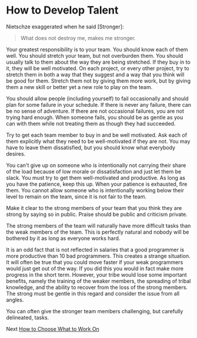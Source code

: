 # How to Develop Talent

Nietschze exaggerated when he said [Stronger]:

> What does not destroy me, makes me stronger.

Your greatest responsibility is to your team. You should know each of them well. You should stretch your team, but not overburden them. You should usually talk to them about the way they are being stretched. If they buy in to it, they will be well motivated. On each project, or every other project, try to stretch them in both a way that they suggest and a way that you think will be good for them. Stretch them not by giving them more work, but by giving them a new skill or better yet a new role to play on the team.

You should allow people (including yourself) to fail occasionally and should plan for some failure in your schedule. If there is never any failure, there can be no sense of adventure. If there are not occasional failures, you are not trying hard enough. When someone fails, you should be as gentle as you can with them while not treating them as though they had succeeded.

Try to get each team member to buy in and be well motivated. Ask each of them explicitly what they need to be well-motivated if they are not. You may have to leave them dissatisfied, but you should know what everybody desires.

You can't give up on someone who is intentionally not carrying their share of the load because of low morale or dissatisfaction and just let them be slack. You must try to get them well-motivated and productive. As long as you have the patience, keep this up. When your patience is exhausted, fire them. You cannot allow someone who is intentionally working below their level to remain on the team, since it is not fair to the team.

Make it clear to the strong members of your team that you think they are strong by saying so in public. Praise should be public and criticism private.

The strong members of the team will naturally have more difficult tasks than the weak members of the team. This is perfectly natural and nobody will be bothered by it as long as everyone works hard.

It is an odd fact that is not reflected in salaries that a good programmer is more productive than 10 bad programmers. This creates a strange situation. It will often be true that you could move faster if your weak programmers would just get out of the way. If you did this you would in fact make more progress in the short term. However, your tribe would lose some important benefits, namely the training of the weaker members, the spreading of tribal knowledge, and the ability to recover from the loss of the strong members. The strong must be gentle in this regard and consider the issue from all angles.

You can often give the stronger team members challenging, but carefully delineated, tasks.

Next [How to Choose What to Work On](02-How%20to%20Choose%20What%20to%20Work%20On.md)